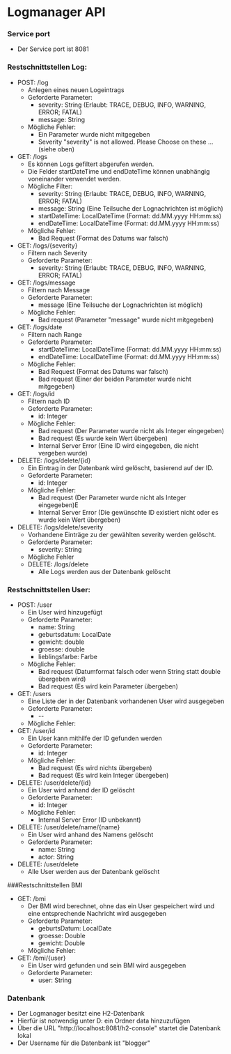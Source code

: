 # Logmanager API

### Service port
* Der Service port ist 8081

### Restschnittstellen Log:
* POST: /log
  * Anlegen eines neuen Logeintrags
  * Geforderte Parameter:
    * severity: String (Erlaubt: TRACE, DEBUG, INFO, WARNING, ERROR; FATAL)
    * message: String
  * Mögliche Fehler:
    * Ein Parameter wurde nicht mitgegeben
    * Severity "severity" is not allowed. Please Choose on these ... (siehe oben) 
* GET: /logs
  * Es können Logs gefiltert abgerufen werden.
  * Die Felder startDateTime und endDateTime können unabhängig voneinander verwendet werden.
  * Mögliche Filter:
    * severity: String (Erlaubt: TRACE, DEBUG, INFO, WARNING, ERROR; FATAL)
    * message: String (Eine Teilsuche der Lognachrichten ist möglich)
    * startDateTime: LocalDateTime (Format: dd.MM.yyyy HH:mm:ss)
    * endDateTime: LocalDateTime (Format: dd.MM.yyyy HH:mm:ss)
  * Mögliche Fehler:
    * Bad Request (Format des Datums war falsch)
* GET: /logs/{severity}
  * Filtern nach Severity
  * Geforderte Parameter: 
    * severity: String (Erlaubt: TRACE, DEBUG, INFO, WARNING, ERROR; FATAL)
* GET: /logs/message
  * Filtern nach Message
  * Geforderte Parameter:
    * message (Eine Teilsuche der Lognachrichten ist möglich)
  * Mögliche Fehler:
    * Bad request (Parameter "message" wurde nicht mitgegeben)
* GET: /logs/date
  * Filtern nach Range
  * Geforderte Parameter:
    * startDateTime: LocalDateTime (Format: dd.MM.yyyy HH:mm:ss)
    * endDateTime: LocalDateTime (Format: dd.MM.yyyy HH:mm:ss)
  * Mögliche Fehler:
    * Bad Request (Format des Datums war falsch)
    * Bad request (Einer der beiden Parameter wurde nicht mitgegeben)
* GET: /logs/id
  * Filtern nach ID
  * Geforderte Parameter:
    * id: Integer
  * Mögliche Fehler:
    * Bad request (Der Parameter wurde nicht als Integer eingegeben)
    * Bad request (Es wurde kein Wert übergeben)
    * Internal Server Error (Eine ID wird eingegeben, die nicht vergeben wurde)
* DELETE: /logs/delete/{id}
  * Ein Eintrag in der Datenbank wird gelöscht, basierend auf der ID.
  * Geforderte Parameter: 
    * id: Integer
  * Mögliche Fehler:
    * Bad request (Der Parameter wurde nicht als Integer eingegeben)E
    * Internal Server Error (Die gewünschte ID existiert nicht oder es wurde kein Wert übergeben)
* DELETE: /logs/delete/severity
  * Vorhandene Einträge zu der gewählten severity werden gelöscht. 
  * Geforderte Parameter:
    * severity: String
  * Mögliche Fehler
  * DELETE: /logs/delete
    * Alle Logs werden aus der Datenbank gelöscht

### Restschnittstellen User:
* POST: /user
  * Ein User wird hinzugefügt
  * Geforderte Parameter:
    * name: String
    * geburtsdatum: LocalDate
    * gewicht: double
    * groesse: double
    * lieblingsfarbe: Farbe
  * Mögliche Fehler:
    * Bad request (Datumformat falsch oder wenn String statt double übergeben wird)
    * Bad request (Es wird kein Parameter übergeben)
* GET: /users
  * Eine Liste der in der Datenbank vorhandenen User wird ausgegeben
  * Geforderte Parameter:
    * --
  * Mögliche Fehler:
* GET: /user/id
  * Ein User kann mithilfe der ID gefunden werden
  * Geforderte Parameter:
    * id: Integer
  * Mögliche Fehler:
    * Bad request (Es wird nichts übergeben)
    * Bad request (Es wird kein Integer übergeben)
* DELETE: /user/delete/{id}
  * Ein User wird anhand der ID gelöscht
  * Geforderte Parameter:
    * id: Integer
  * Mögliche Fehler:
    * Internal Server Error (ID unbekannt)
* DELETE: /user/delete/name/{name}
  * Ein User wird anhand des Namens gelöscht
  * Geforderte Parameter:
    * name: String
    * actor: String
* DELETE: /user/delete
  * Alle User werden aus der Datenbank gelöscht

###Restschnittstellen BMI
* GET: /bmi
  * Der BMI wird berechnet, ohne das ein User gespeichert wird und eine entsprechende Nachricht wird ausgegeben
  * Geforderte Parameter:
    * geburtsDatum: LocalDate
    * groesse: Double
    * gewicht: Double
  * Mögliche Fehler:
* GET: /bmi/{user}
  * Ein User wird gefunden und sein BMI wird ausgegeben
  * Geforderte Parameter:
    * user: String

### Datenbank
* Der Logmanager besitzt eine H2-Datenbank
* Hierfür ist notwendig unter D: ein Ordner data hinzuzufügen
* Über die URL "http://localhost:8081/h2-console" startet die Datenbank lokal
* Der Username für die Datenbank ist "blogger"